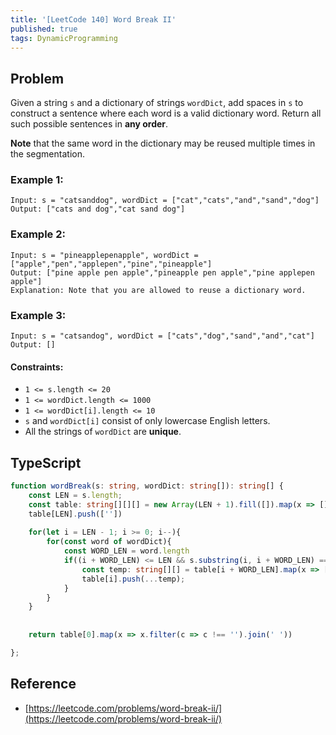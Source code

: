 ```yaml
---
title: '[LeetCode 140] Word Break II'
published: true
tags: DynamicProgramming
---
```


## Problem

Given a string `s` and a dictionary of strings `wordDict`, add spaces in `s` to construct a sentence where each word is a valid dictionary word. Return all such possible sentences in **any order**.

**Note** that the same word in the dictionary may be reused multiple times in the segmentation.

### Example 1:

```
Input: s = "catsanddog", wordDict = ["cat","cats","and","sand","dog"]
Output: ["cats and dog","cat sand dog"]
```

### Example 2:

```
Input: s = "pineapplepenapple", wordDict = ["apple","pen","applepen","pine","pineapple"]
Output: ["pine apple pen apple","pineapple pen apple","pine applepen apple"]
Explanation: Note that you are allowed to reuse a dictionary word.
```

### Example 3:

```
Input: s = "catsandog", wordDict = ["cats","dog","sand","and","cat"]
Output: []
```
 
#### Constraints:

- `1 <= s.length <= 20`
- `1 <= wordDict.length <= 1000`
- `1 <= wordDict[i].length <= 10`
- `s` and `wordDict[i]` consist of only lowercase English letters.
- All the strings of `wordDict` are **unique**.

## TypeScript

```TypeScript
function wordBreak(s: string, wordDict: string[]): string[] {
    const LEN = s.length;
    const table: string[][][] = new Array(LEN + 1).fill([]).map(x => []);
    table[LEN].push([''])
    
    for(let i = LEN - 1; i >= 0; i--){
        for(const word of wordDict){
            const WORD_LEN = word.length
            if((i + WORD_LEN) <= LEN && s.substring(i, i + WORD_LEN) === word){
                const temp: string[][] = table[i + WORD_LEN].map(x => [word, ...x]);
                table[i].push(...temp);
            }
        }
    }
    
    
    return table[0].map(x => x.filter(c => c !== '').join(' '))

};
```

## Reference

- [https://leetcode.com/problems/word-break-ii/](https://leetcode.com/problems/word-break-ii/)